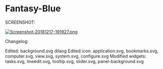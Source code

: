 # Fantasy-Blue
SCREENSHOT:

[![Screenshot-20181217-191927.png](https://i.postimg.cc/9FJLWZJH/Screenshot-20181217-191927.png)](https://postimg.cc/LngtDqcx)

Changelog:

Edited: background.svg dilaog
Edited icon: application.svg, bookmarks.svg, computer.svg, view.svg, system.svg, configure.svg
Modified widgets: tasks.svg, lineedit.svg, tooltip.svg, slider.svg, panel-background.svg
